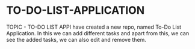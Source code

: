 # TO-DO-LIST-APPLICATION
TOPIC - TO-DO LIST APPI have created a new repo, named To-Do List Application. In this we can add different tasks and apart from this, we can see the added tasks, we can also edit and remove them.

